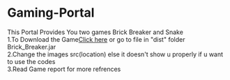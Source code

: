 # Gaming-Portal
This Portal Provides You two games Brick Breaker and Snake
<br>
1.To Download the Game<a href="https://drive.google.com/open?id=1BFz5an8VqMj2Q27g3J4kvVhYpf8eL3ZE">Click here</a> or go to  file in "dist" folder Brick_Breaker.jar
<br>
2.Change the images src(location) else it doesn't show u properly if u want to use the codes
<br>
3.Read Game report for more refrences
